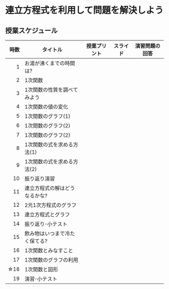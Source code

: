 # 連立方程式を利用して問題を解決しよう
## 授業スケジュール
| 時数| タイトル| 授業プリント | スライド | 演習問題の回答 | 
| ---: | --- | --- | --- | --- |
| 1 | お湯が沸くまでの時間は? | | | |
| 2 | 1次関数 | | | |
| 3 | 1次関数の性質を調べてみよう | | | |
| 4 | 1次関数の値の変化| | | |
| 5 | 1次間数のグラフ(1) | | | |
| 6 | 1次間数のグラフ(2) | | | |
| 7 | 1次関数のグラフ(2) | | | |
| 8 | 1次関数の式を求める方法(1) | | | |
| 9 | 1次関数の式を求める方法(2) | | | |
| 10| 振り返り演習 | | | |
| 11| 連立方程式の解はどうなるかな? | | | |
| 12| 2元1次方程式のグラフ | | | |
| 13| 連立方程式とグラフ | | | |
| 14| 振り返り･小テスト | | | |
| 15| 飲み物はいつまで冷たく保てる? | | | |
| 16| 1次関数とみなすこと | | | |
| 17| 1次関数のグラフの利用 | | | |
| ☆18| 1次間数と図形 | | | |
| 19| 演習･小テスト | | | |
